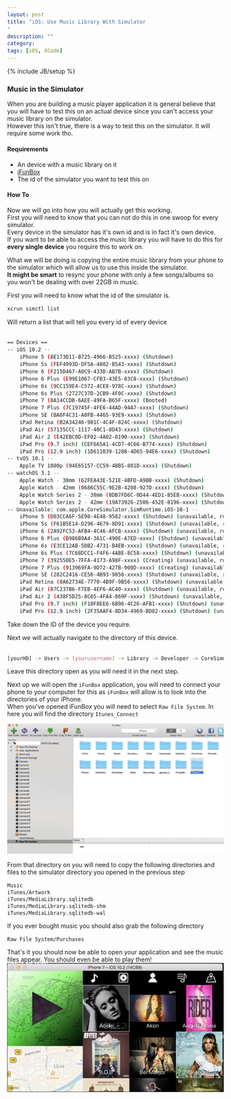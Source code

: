 ```yaml
---
layout: post
title: "iOS: Use Music Library With Simulator
"
description: ""
category: 
tags: [iOS, XCode]
---
```

{% include JB/setup %}

### Music in the Simulator
When you are building a music player application it is general believe that you will have to test this on an actual device since you can't access your music library on the simulator.  
However this isn't true, there is a way to test this on the simulator. It will require some work tho.

#### Requirements
 - An device with a music library on it
 - [iFunBox](http://www.i-funbox.com)
 - The id of the simulator you want to test this on

#### How To  
Now we will go into how you will actually get this working.  
First you will need to know that you can not do this in one swoop for every simulator.  
Every device in the simulator has it's own id and is in fact it's own device.  
If you want to be able to access the music library you will have to do this for **every single device** you require this to work on.

What we will be doing is copying the entire music library from your phone to the simulator which will allow us to use this inside the simulator.  
**It might be smart** to resync your phone with only a few songs/albums so you won't be dealing with over 22GB in music.

First you will need to know what the id of the simulator is.
```bash
xcrun simctl list
```

Will return a list that will tell you every id of every device
```bash

== Devices ==
-- iOS 10.2 --
    iPhone 5 (8E173D11-B725-4966-B525-xxxx) (Shutdown)
    iPhone 5s (FEF4993D-DF5A-4802-B543-xxxx) (Shutdown)
    iPhone 6 (F215D467-A0C9-433D-AB7B-xxxx) (Shutdown)
    iPhone 6 Plus (E99E1067-CFB3-43E5-83C8-xxxx) (Shutdown)
    iPhone 6s (9CC159E4-C572-4CE8-978C-xxxx) (Shutdown)
    iPhone 6s Plus (2727C37D-2CB9-4F0C-xxxx) (Shutdown)
    iPhone 7 (8A14CCDB-6AEE-49FA-B65F-xxxx) (Booted)
    iPhone 7 Plus (7C19745F-4FE6-44AD-94A7-xxxx) (Shutdown)
    iPhone SE (BA0F4C31-A0FB-4465-93E9-xxxx) (Shutdown)
    iPad Retina (B2A34246-901C-4C4F-824C-xxxx) (Shutdown)
    iPad Air (57135CCC-1117-40C1-8D43-xxxx) (Shutdown)
    iPad Air 2 (E42EBC0D-EF02-4A02-8190-xxxx) (Shutdown)
    iPad Pro (9.7 inch) (CEF665A1-4CD7-4C66-B774-xxxx) (Shutdown)
    iPad Pro (12.9 inch) (1D611039-1208-4D65-94E6-xxxx) (Shutdown)
-- tvOS 10.1 --
    Apple TV 1080p (94E65157-CC59-4BB5-801D-xxxx) (Shutdown)
-- watchOS 3.1 --
    Apple Watch - 38mm (62FEA43E-521E-4BFD-A9BB-xxxx) (Shutdown)
    Apple Watch - 42mm (0686C55C-9E2B-4208-927D-xxxx) (Shutdown)
    Apple Watch Series 2 - 38mm (8DB7FD6C-0D44-4ED1-85EB-xxxx) (Shutdown)
    Apple Watch Series 2 - 42mm (19A73926-2506-452E-8196-xxxx) (Shutdown)
-- Unavailable: com.apple.CoreSimulator.SimRuntime.iOS-10-1 --
    iPhone 5 (D03CCA6F-5E98-4E48-9582-xxxx) (Shutdown) (unavailable, runtime profile not found)
    iPhone 5s (F61B5E14-D296-4679-8D91-xxxx) (Shutdown) (unavailable, runtime profile not found)
    iPhone 6 (2A92FC53-AFB4-4C46-AFCB-xxxx) (Shutdown) (unavailable, runtime profile not found)
    iPhone 6 Plus (B986B9A4-361C-490E-A7ED-xxxx) (Shutdown) (unavailable, runtime profile not found)
    iPhone 6s (E3CE12AB-5DB2-4731-B4EB-xxxx) (Shutdown) (unavailable, runtime profile not found)
    iPhone 6s Plus (7C68DCC1-F4F6-4ABE-8C58-xxxx) (Shutdown) (unavailable, runtime profile not found)
    iPhone 7 (392550E5-7FFA-4173-A98F-xxxx) (Creating) (unavailable, runtime profile not found)
    iPhone 7 Plus (913969FA-9D72-427B-900D-xxxx) (Creating) (unavailable, runtime profile not found)
    iPhone SE (282C2416-CE56-4B93-9856-xxxx) (Shutdown) (unavailable, runtime profile not found)
    iPad Retina (0A62734E-7770-4B9F-9B56-xxxx) (Shutdown) (unavailable, runtime profile not found)
    iPad Air (87C237B6-F7EB-4EF6-AC40-xxxx) (Shutdown) (unavailable, runtime profile not found)
    iPad Air 2 (438F5D25-8C65-4FA4-869F-xxxx) (Shutdown) (unavailable, runtime profile not found)
    iPad Pro (9.7 inch) (F10F8EE6-6B96-4C26-AFB1-xxxx) (Shutdown) (unavailable, runtime profile not found)
    iPad Pro (12.9 inch) (2F35AAF4-8D34-4969-BD82-xxxx) (Shutdown) (unavailable, runtime profile not found)

```

Take down the ID of the device you require.

Next we will actually navigate to the directory of this device.

```bash

[yourHD] -> Users -> [yourusername] -> Library -> Developer -> CoreSimulator -> Devices -> [the ID you obtained in the previous step] -> data -> Media -> Itunes_Control -> Itunes

```

Leave this directory open as you will need it in the next step.

Next up we will open the `iFunBox` application, you will need to connect your phone to your computer for this as `iFunBox` will allow is to look into the directories of your iPhone.  
When you've opened iFunBox you will need to select `Raw File System`. 
In here you will find the directory `Itunes_Connect`

<img src="/assets/img/ifunbox.png" width="600px" />

From that directory on you will need to copy the following directories and files to the simulator directory you opened in the previous step
```
Music
iTunes/Artwork
iTunes/MediaLibrary.sqlitedb
iTunes/MediaLibrary.sqlitedb-shm
iTunes/MediaLibrary.sqlitedb-wal
```

If you ever bought music you should also grab the following directory
```
Raw File System/Purchases
```

That's it you should now be able to open your application and see the music files appear. You should even be able to play them!  
<img src="/assets/img/result.png" width="600px" />